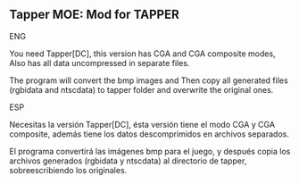 Tapper MOE: Mod for TAPPER
--------------------------

ENG

You need Tapper[DC], this version has CGA and CGA composite modes, Also has all data uncompressed in separate files.

The program will convert the bmp images and Then copy all generated files (rgbidata and ntscdata) to tapper folder and overwrite the original ones.


ESP

Necesitas la versión Tapper[DC], ésta versión tiene el modo CGA y CGA composite, además tiene los datos descomprimidos en archivos separados.

El programa convertirá las imágenes bmp para el juego, y después copia los archivos generados (rgbidata y ntscdata) al directorio de tapper,
sobreescribiendo los originales. 

